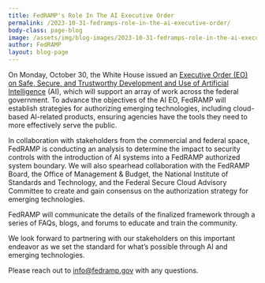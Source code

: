 ```yaml
---
title: FedRAMP's Role In The AI Executive Order
permalink: /2023-10-31-fedramps-role-in-the-ai-executive-order/
body-class: page-blog
image: /assets/img/blog-images/2023-10-31-fedramps-role-in-the-ai-executive-order.png
author: FedRAMP
layout: blog-page
---
```

On Monday, October 30, the White House issued an <a href="https://www.whitehouse.gov/briefing-room/presidential-actions/2023/10/30/executive-order-on-the-safe-secure-and-trustworthy-development-and-use-of-artificial-intelligence/" target="_blank" rel="noopener noreferrer">Executive Order (EO) on Safe, Secure, and Trustworthy Development and Use of Artificial Intelligence</a> (AI), which will support an array of work across the federal government. To advance the objectives of the AI EO, FedRAMP will establish strategies for authorizing emerging technologies, including cloud-based AI-related products, ensuring agencies have the tools they need to more effectively serve the public.

In collaboration with stakeholders from the commercial and federal space, FedRAMP is conducting an analysis to determine the impact to security controls with the introduction of AI systems into a FedRAMP authorized system boundary. We will also spearhead collaboration with the FedRAMP Board, the Office of Management & Budget, the National Institute of Standards and Technology, and the Federal Secure Cloud Advisory Committee to create and gain consensus on the authorization strategy for emerging technologies.

FedRAMP will communicate the details of the finalized framework through a series of FAQs, blogs, and forums to educate and train the community.

We look forward to partnering with our stakeholders on this important endeavor as we set the standard for what’s possible through AI and emerging technologies.

Please reach out to <a href="mailto:info@fedramp.gov">info@fedramp.gov</a> with any questions.
